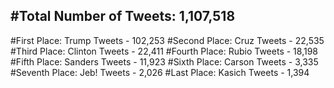 #Total Number of Tweets: 1,107,518 
---
#First Place: Trump Tweets - 102,253
#Second Place: Cruz Tweets - 22,535
#Third Place: Clinton Tweets - 22,411
#Fourth Place: Rubio Tweets - 18,198
#Fifth Place: Sanders Tweets - 11,923
#Sixth Place: Carson Tweets - 3,335
#Seventh Place: Jeb! Tweets - 2,026
#Last Place: Kasich Tweets - 1,394
